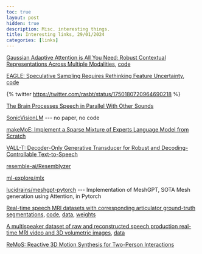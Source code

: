 ```yaml
---
toc: true
layout: post
hidden: true
description: Misc. interesting things.
title: Interesting links, 29/01/2024
categories: [links]
---
```


[Gaussian Adaptive Attention is All You Need: Robust Contextual Representations Across Multiple Modalities](https://arxiv.org/abs/2401.11143),
[code](https://github.com/gioannides/Gaussian-Adaptive-Attention)

[EAGLE: Speculative Sampling Requires Rethinking Feature Uncertainty](https://arxiv.org/abs/2401.15077),
[code](https://github.com/SafeAILab/EAGLE)

{% twitter https://twitter.com/rasbt/status/1750180720964690218 %}

[The Brain Processes Speech in Parallel With Other Sounds](https://www.quantamagazine.org/the-brain-processes-speech-in-parallel-with-other-sounds-20211021/)

[SonicVisionLM](https://yusiissy.github.io/SonicVisionLM.github.io/) --- no paper, no code

[makeMoE: Implement a Sparse Mixture of Experts Language Model from Scratch](https://huggingface.co/blog/AviSoori1x/makemoe-from-scratch)

[VALL-T: Decoder-Only Generative Transducer for Robust and Decoding-Controllable Text-to-Speech](https://arxiv.org/abs/2401.14321)

[resemble-ai/Resemblyzer](https://github.com/resemble-ai/Resemblyzer)

[ml-explore/mlx](https://github.com/ml-explore/mlx)

[lucidrains/meshgpt-pytorch](https://github.com/lucidrains/meshgpt-pytorch) --- Implementation of MeshGPT, SOTA Mesh generation using Attention, in Pytorch

[Real-time speech MRI datasets with corresponding articulator ground-truth segmentations](https://www.nature.com/articles/s41597-023-02766-z),
[code](https://github.com/BartsMRIPhysics/Speech_MRI_2D_UNet),
[data](https://zenodo.org/records/7595164),
[weights](https://drive.google.com/drive/folders/1f9OLQkovyrQJv1TCNO5k2peT2HJYt5Nb?usp=sharing)

[A multispeaker dataset of raw and reconstructed speech production real-time MRI video and 3D volumetric images](https://www.nature.com/articles/s41597-021-00976-x),
[data](https://figshare.com/articles/dataset/A_multispeaker_dataset_of_raw_and_reconstructed_speech_production_real-time_MRI_video_and_3D_volumetric_images/13725546/1)

[ReMoS: Reactive 3D Motion Synthesis for Two-Person Interactions](https://arxiv.org/abs/2311.17057)

